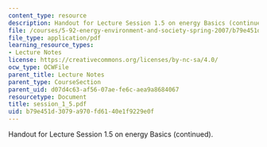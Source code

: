 ```yaml
---
content_type: resource
description: Handout for Lecture Session 1.5 on energy Basics (continued).
file: /courses/5-92-energy-environment-and-society-spring-2007/b79e451d3079a970fd6140e1f9229e0f_session_1_5.pdf
file_type: application/pdf
learning_resource_types:
- Lecture Notes
license: https://creativecommons.org/licenses/by-nc-sa/4.0/
ocw_type: OCWFile
parent_title: Lecture Notes
parent_type: CourseSection
parent_uid: d07d4c63-af56-07ae-fe6c-aea9a8684067
resourcetype: Document
title: session_1_5.pdf
uid: b79e451d-3079-a970-fd61-40e1f9229e0f
---
```

Handout for Lecture Session 1.5 on energy Basics (continued).